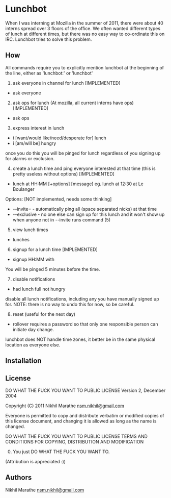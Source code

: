 Lunchbot
========

When I was interning at Mozilla in the summer of 2011, there were about 40 interns
spread over 3 floors of the office. We often wanted different types of lunch at different
times, but there was no easy way to co-ordinate this on IRC. Lunchbot tries to solve
this problem.

How
---

All commands require you to explicitly mention lunchbot at the beginning of the line,
either as 'lunchbot:' or 'lunchbot'

1) ask everyone in channel for lunch [IMPLEMENTED]
- ask everyone

2) ask ops for lunch (At mozilla, all current interns have ops) [IMPLEMENTED]
- ask ops

3) express interest in lunch
- i [want/would like/need/desperate for] lunch
- i [am/will be] hungry

once you do this you will be pinged for lunch regardless of you signing up for alarms
or exclusion.

4) create a lunch time and ping everyone interested at that time (this is pretty useless without options) [IMPLEMENTED]
- lunch at HH:MM [+options] [message]
eg. lunch at 12:30 at Le Boulanger

Options:
[NOT implemented, needs some thinking]
* --invite=<names> - automatically ping all <names> (space separated nicks) at that time
* --exclusive - no one else can sign up for this lunch and it won't show up when anyone not in --invite runs command (5)

5) view lunch times
- lunches

6) signup for a lunch time [IMPLEMENTED]
- signup HH:MM with <nick>

You will be pinged 5 minutes before the time.

7) disable notifications
- had lunch
  full
  not hungry

disable all lunch notifications, including any you have manually signed up for.
NOTE: there is no way to undo this for now, so be careful.

8) reset (useful for the next day)
- rollover <password>
  requires a password so that only one responsible person can initiate day change.

lunchbot does NOT handle time zones, it better be in the same physical location as everyone else.

Installation
------------

License
-------
DO WHAT THE FUCK YOU WANT TO PUBLIC LICENSE
Version 2, December 2004

Copyright (C) 2011 Nikhil Marathe <nsm.nikhil@gmail.com>

Everyone is permitted to copy and distribute verbatim or modified
copies of this license document, and changing it is allowed as long
as the name is changed.

DO WHAT THE FUCK YOU WANT TO PUBLIC LICENSE
TERMS AND CONDITIONS FOR COPYING, DISTRIBUTION AND MODIFICATION

0. You just DO WHAT THE FUCK YOU WANT TO.

(Attribution is appreciated :))

Authors
-------
Nikhil Marathe <nsm.nikhil@gmail.com>
